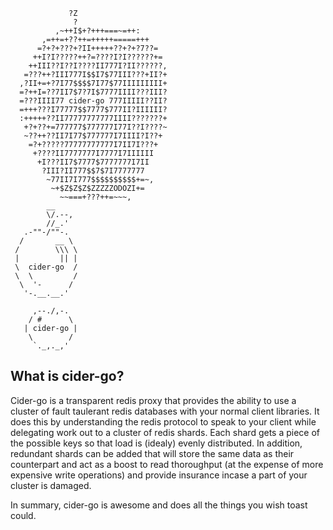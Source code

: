 ```
             ?Z                         
              ?                         
          ,~++I$+?+++===~=++:           
       ,=++=+??++=+++++=====+++         
      =?+?+???+?II+++++??+?+?7??=       
     ++I?I?????++?=????I?I??????+=      
    ++III??I??I????II777I?II??????,     
   =???++?III777I$$I7$77III???+II?+     
  ,?II+=+?7I77$$$$7I77$77IIIIIIIII+     
  =?++I=??7II7$7?7I$7777IIII???III?     
  =???IIII77 cider-go 777IIIII??II?     
  =+++???I77777$$7777$777II?IIIIII?     
  :+++++??II77777777777IIII???????+     
   +?+??+=777777$777777I77I??I????~     
   ~??++??II7I77$777777I7IIII?I??+      
    =?+?????77777777777I7II7I???+       
     +????II7777777I7777I7IIIIII        
      +I???II7$7777$7777777I7II         
       ?III?II777$$7$7I7777777          
        ~77II7I777$$$$$$$$$$+=~,        
         ~+$Z$Z$Z$ZZZZZODOZI+=          
           ~~===+???++=~~~,             
        __
        \/.--,
        //_.'
   .-""-/""-.
  /       __ \
 /        \\\ \
 |         || |
 \  cider-go  /
 \  \         /
  \  '-      /
   '-.__.__.'

     ,--./,-.
    / #      \
   | cider-go |
    \        / 
     `._,._,'
```

## What is cider-go?

Cider-go is a transparent redis proxy that provides the ability to use a cluster of fault taulerant redis databases with your normal client libraries.  It does this by understanding the redis protocol to speak to your client while delegating work out to a cluster of redis shards.  Each shard gets a piece of the possible keys so that load is (idealy) evenly distributed.  In addition, redundant shards can be added that will store the same data as their counterpart and act as a boost to read thoroughput (at the expense of more expensive write operations) and provide insurance incase a part of your cluster is damaged.

In summary, cider-go is awesome and does all the things you wish toast could.
